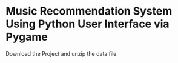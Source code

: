 # Music Recommendation System Using Python User Interface via Pygame
Download the Project and unzip the data file 
